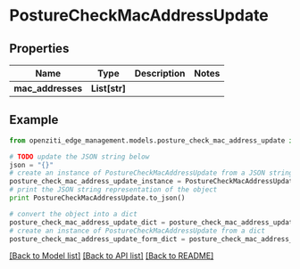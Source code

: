 # PostureCheckMacAddressUpdate


## Properties
Name | Type | Description | Notes
------------ | ------------- | ------------- | -------------
**mac_addresses** | **List[str]** |  | 

## Example

```python
from openziti_edge_management.models.posture_check_mac_address_update import PostureCheckMacAddressUpdate

# TODO update the JSON string below
json = "{}"
# create an instance of PostureCheckMacAddressUpdate from a JSON string
posture_check_mac_address_update_instance = PostureCheckMacAddressUpdate.from_json(json)
# print the JSON string representation of the object
print PostureCheckMacAddressUpdate.to_json()

# convert the object into a dict
posture_check_mac_address_update_dict = posture_check_mac_address_update_instance.to_dict()
# create an instance of PostureCheckMacAddressUpdate from a dict
posture_check_mac_address_update_form_dict = posture_check_mac_address_update.from_dict(posture_check_mac_address_update_dict)
```
[[Back to Model list]](../README.md#documentation-for-models) [[Back to API list]](../README.md#documentation-for-api-endpoints) [[Back to README]](../README.md)


